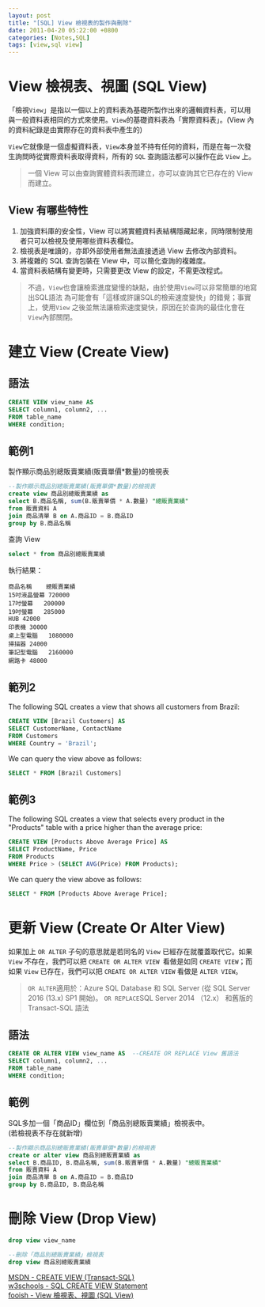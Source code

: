 ```yaml
---
layout: post
title: "[SQL] View 檢視表的製作與刪除"
date: 2011-04-20 05:22:00 +0800
categories: [Notes,SQL]
tags: [view,sql view]
---
```


# View 檢視表、視圖 (SQL View)

「檢視`View`」是指以一個以上的資料表為基礎所製作出來的邏輯資料表，可以用與一般資料表相同的方式來使用。`View`的基礎資料表為「實際資料表」。(View 內的資料紀錄是由實際存在的資料表中產生的)     

`View`它就像是一個虛擬資料表，`View`本身並不持有任何的資料，而是在每一次發生詢問時從實際資料表取得資料，所有的 `SQL` 查詢語法都可以操作在此 `View` 上。

> 一個 View 可以由查詢實體資料表而建立，亦可以查詢其它已存在的 View 而建立。


## View 有哪些特性

1. 加強資料庫的安全性，View 可以將實體資料表結構隱藏起來，同時限制使用者只可以檢視及使用哪些資料表欄位。
2. 檢視表是唯讀的，亦即外部使用者無法直接透過 View 去修改內部資料。
3. 將複雜的 SQL 查詢包裝在 View 中，可以簡化查詢的複雜度。
4. 當資料表結構有變更時，只需要更改 View 的設定，不需更改程式。

> 不過，`View`也會讓檢索進度變慢的缺點，由於使用`View`可以非常簡單的地寫出SQL語法 為可能會有「這樣或許讓SQL的檢索速度變快」的錯覺；事實上，使用`View` 之後並無法讓檢索速度變快，原因在於查詢的最佳化會在`View`內部關閉。

# 建立 View (Create View)
## 語法

```sql
CREATE VIEW view_name AS
SELECT column1, column2, ...
FROM table_name
WHERE condition;
```

## 範例1
製作顯示商品別總販賣業績(販賣單價*數量)的檢視表

```sql
--製作顯示商品別總販賣業績(販賣單價*數量)的檢視表
create view 商品別總販賣業績 as
select B.商品名稱, sum(B.販賣單價 * A.數量) "總販賣業績"
from 販賣資料 A
join 商品清單 B on A.商品ID = B.商品ID
group by B.商品名稱
```

查詢 View
```sql
select * from 商品別總販賣業績
```

執行結果：
```
商品名稱	總販賣業績
15吋液晶螢幕	720000
17吋螢幕	200000
19吋螢幕	285000
HUB	42000
印表機	30000
桌上型電腦	1080000
掃描器	24000
筆記型電腦	2160000
網路卡	48000
```

## 範列2
The following SQL creates a view that shows all customers from Brazil:

```sql
CREATE VIEW [Brazil Customers] AS
SELECT CustomerName, ContactName
FROM Customers
WHERE Country = 'Brazil';
```

We can query the view above as follows:

```sql
SELECT * FROM [Brazil Customers]
```

## 範例3

The following SQL creates a view that selects every product in the "Products" table with a price higher than the average price:

```sql
CREATE VIEW [Products Above Average Price] AS
SELECT ProductName, Price
FROM Products
WHERE Price > (SELECT AVG(Price) FROM Products);
```

We can query the view above as follows:

```sql
SELECT * FROM [Products Above Average Price];
```

# 更新 View (Create Or Alter View)

如果加上 `OR ALTER` 子句的意思就是若同名的 `View` 已經存在就覆蓋取代它。如果 `View` 不存在，我們可以把 `CREATE OR ALTER VIEW `看做是如同 `CREATE VIEW`；而如果 `View` 已存在，我們可以把 `CREATE OR ALTER VIEW` 看做是 `ALTER VIEW`。

> `OR ALTER`適用於：Azure SQL Database 和 SQL Server (從 SQL Server 2016 (13.x) SP1 開始)。
> `OR REPLACE`SQL Server 2014 （12.x） 和舊版的 Transact-SQL 語法

## 語法

```sql
CREATE OR ALTER VIEW view_name AS  --CREATE OR REPLACE View 舊語法
SELECT column1, column2, ...
FROM table_name
WHERE condition;
```

## 範例
SQL多加一個「商品ID」欄位到「商品別總販賣業績」檢視表中。     
(若檢視表不存在就新增)

```sql
--製作顯示商品別總販賣業績(販賣單價*數量)的檢視表
create or alter view 商品別總販賣業績 as
select B.商品ID, B.商品名稱, sum(B.販賣單價 * A.數量) "總販賣業績"
from 販賣資料 A
join 商品清單 B on A.商品ID = B.商品ID
group by B.商品ID, B.商品名稱
```

# 刪除 View (Drop View)

```sql
drop view view_name
```

```sql
--刪除「商品別總販賣業績」檢視表
drop view 商品別總販賣業績
```

[MSDN - CREATE VIEW (Transact-SQL)](https://learn.microsoft.com/zh-tw/sql/t-sql/statements/create-view-transact-sql?view=sql-server-ver16)      
[w3schools - SQL CREATE VIEW Statement](https://www.w3schools.com/sql/sql_view.asp)     
[fooish - View 檢視表、視圖 (SQL View)](https://www.fooish.com/sql/view.html)